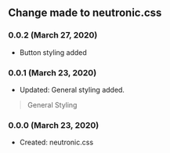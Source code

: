## Change made to neutronic.css

### 0.0.2 (March 27, 2020)

- Button styling added

### 0.0.1 (March 23, 2020)

- Updated: General styling added.

> General Styling

### 0.0.0 (March 23, 2020)

- Created: neutronic.css